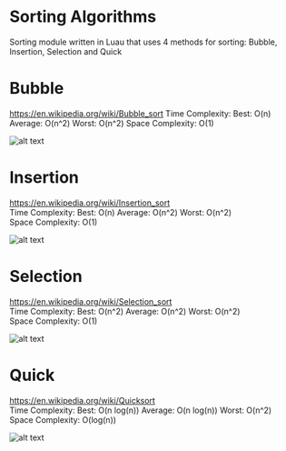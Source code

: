 # Sorting Algorithms
Sorting module written in Luau that uses 4 methods for sorting: Bubble, Insertion, Selection and Quick

# Bubble
https://en.wikipedia.org/wiki/Bubble_sort
Time Complexity: Best: O(n) Average: O(n^2) Worst: O(n^2)
Space Complexity: O(1)

![alt text](https://www.simplilearn.com/ice9/free_resources_article_thumb/Bubble-Sort-Algorithm-Soni/working-of-bubble-sort-algorithm2.png)

# Insertion
https://en.wikipedia.org/wiki/Insertion_sort <br />
Time Complexity: Best: O(n) Average: O(n^2) Worst: O(n^2) <br />
Space Complexity: O(1) <br />

![alt text](https://he-s3.s3.amazonaws.com/media/uploads/46bfac9.png)

# Selection
https://en.wikipedia.org/wiki/Selection_sort <br />
Time Complexity: Best: O(n^2) Average: O(n^2) Worst: O(n^2) <br />
Space Complexity: O(1) <br />

![alt text](https://he-s3.s3.amazonaws.com/media/uploads/2888f5b.png)

# Quick
https://en.wikipedia.org/wiki/Quicksort <br />
Time Complexity: Best: O(n log(n)) Average: O(n log(n)) Worst: O(n^2) <br />
Space Complexity: O(log(n)) <br />

![alt text](https://www.geeksforgeeks.org/wp-content/uploads/gq/2014/01/QuickSort2.png)